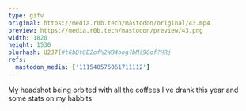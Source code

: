 ```yaml
---
type: gifv
original: https://media.r0b.tech/mastodon/original/43.mp4
preview: https://media.r0b.tech/mastodon/preview/43.png
width: 1820
height: 1530
blurhash: U2J7{#t6bDt8E2of%2WB4oog?bM{9Gof?HRj
refs:
  mastodon_media: ['111540575061711112']
---
```


My headshot being orbited with all the coffees I've drank this year and some stats on my habbits
